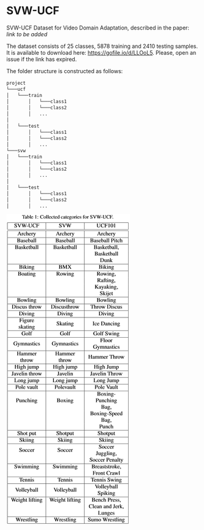 # SVW-UCF
SVW-UCF Dataset for Video Domain Adaptation, described in the paper: *link to be added*

The dataset consists of 25 classes, 5878 training and 2410 testing samples. It is available to download here: https://gofile.io/d/LLOoL5. Please, open an issue if the link has expired.

The folder structure is constructed as follows:
```
project
└───ucf
│   └───train
│       │   └───class1
│       │   └───class2
│       │   ...
│   
│   └───test
│       │   └───class1
│       │   └───class2
│       │   ...
└───svw
│   └───train
│       │   └───class1
│       │   └───class2
│       │   ...
│   
│   └───test
│       │   └───class1
│       │   └───class2
│       │   ...
```

![](https://github.com/ArtjomUEA/SVW-UCF/blob/main/fig.png?raw=true)
